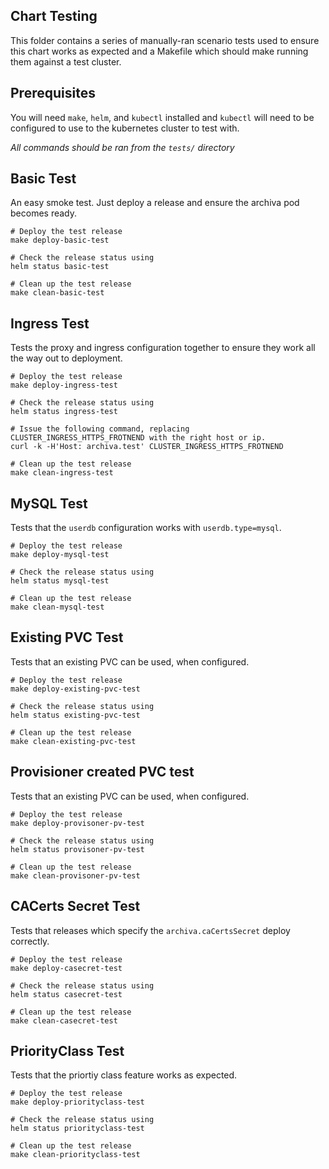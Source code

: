 ## Chart Testing

This folder contains a series of manually-ran scenario tests used to ensure this chart works as expected and a Makefile which should make running them against a test cluster.

## Prerequisites

You will need `make`, `helm`, and `kubectl` installed and `kubectl` will need to be configured to use to the kubernetes cluster to test with.

_All commands should be ran from the `tests/` directory_

## Basic Test

An easy smoke test. Just deploy a release and ensure the archiva pod becomes ready.

```
# Deploy the test release
make deploy-basic-test

# Check the release status using
helm status basic-test

# Clean up the test release
make clean-basic-test
```

## Ingress Test

Tests the proxy and ingress configuration together to ensure they work all the way out to deployment.

```
# Deploy the test release
make deploy-ingress-test

# Check the release status using
helm status ingress-test

# Issue the following command, replacing CLUSTER_INGRESS_HTTPS_FROTNEND with the right host or ip.
curl -k -H'Host: archiva.test' CLUSTER_INGRESS_HTTPS_FROTNEND

# Clean up the test release
make clean-ingress-test
```

## MySQL Test

Tests that the `userdb` configuration works with `userdb.type=mysql`.

```
# Deploy the test release
make deploy-mysql-test

# Check the release status using
helm status mysql-test

# Clean up the test release
make clean-mysql-test
```

## Existing PVC Test

Tests that an existing PVC can be used, when configured.

```
# Deploy the test release
make deploy-existing-pvc-test

# Check the release status using
helm status existing-pvc-test

# Clean up the test release
make clean-existing-pvc-test
```

## Provisioner created PVC test

Tests that an existing PVC can be used, when configured.

```
# Deploy the test release
make deploy-provisoner-pv-test

# Check the release status using
helm status provisoner-pv-test

# Clean up the test release
make clean-provisoner-pv-test
```

## CACerts Secret Test

Tests that releases which specify the `archiva.caCertsSecret` deploy correctly.

```
# Deploy the test release
make deploy-casecret-test

# Check the release status using
helm status casecret-test

# Clean up the test release
make clean-casecret-test
```

## PriorityClass Test

Tests that the priortiy class feature works as expected.

```
# Deploy the test release
make deploy-priorityclass-test

# Check the release status using
helm status priorityclass-test

# Clean up the test release
make clean-priorityclass-test

```